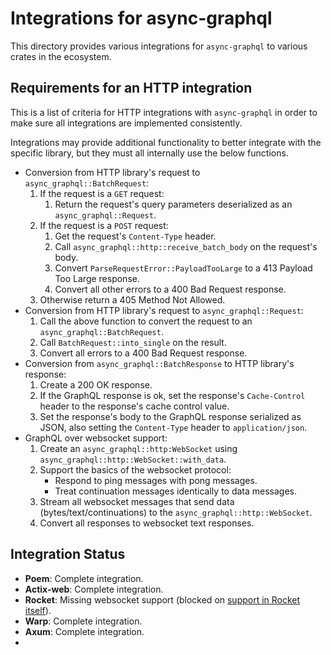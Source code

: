 # Integrations for async-graphql

This directory provides various integrations for `async-graphql` to various crates in the ecosystem.

## Requirements for an HTTP integration

This is a list of criteria for HTTP integrations with `async-graphql` in order to make sure all
integrations are implemented consistently.

Integrations may provide additional functionality to better integrate with the specific library, but
they must all internally use the below functions.

- Conversion from HTTP library's request to `async_graphql::BatchRequest`:
  1.  If the request is a `GET` request:
      1. Return the request's query parameters deserialized as an `async_graphql::Request`.
  1.  If the request is a `POST` request:
      1. Get the request's `Content-Type` header.
      1. Call `async_graphql::http::receive_batch_body` on the request's body.
      1. Convert `ParseRequestError::PayloadTooLarge` to a 413 Payload Too Large response.
      1. Convert all other errors to a 400 Bad Request response.
  1.  Otherwise return a 405 Method Not Allowed.
- Conversion from HTTP library's request to `async_graphql::Request`:
  1.  Call the above function to convert the request to an `async_graphql::BatchRequest`.
  1.  Call `BatchRequest::into_single` on the result.
  1.  Convert all errors to a 400 Bad Request response.
- Conversion from `async_graphql::BatchResponse` to HTTP library's response:
  1.  Create a 200 OK response.
  1.  If the GraphQL response is ok, set the response's `Cache-Control` header to the response's
      cache control value.
  1.  Set the response's body to the GraphQL response serialized as JSON, also setting the
      `Content-Type` header to `application/json`.
- GraphQL over websocket support:
  1.  Create an `async_graphql::http:WebSocket` using `async_graphql::http::WebSocket::with_data`.
  1.  Support the basics of the websocket protocol:
      - Respond to ping messages with pong messages.
      - Treat continuation messages identically to data messages.
  1.  Stream all websocket messages that send data (bytes/text/continuations) to the
      `async_graphql::http::WebSocket`.
  1.  Convert all responses to websocket text responses.

## Integration Status

- **Poem**: Complete integration.
- **Actix-web**: Complete integration.
- **Rocket**: Missing websocket support (blocked on [support in Rocket itself](https://github.com/SergioBenitez/Rocket/issues/90)).
- **Warp**: Complete integration.
- **Axum**: Complete integration.
-

